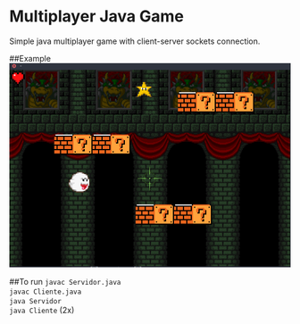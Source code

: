 # Multiplayer Java Game

Simple java multiplayer game with client-server sockets connection.  

##Example  
![Exemplo](img/example.png)

##To run
 `javac Servidor.java`  
 `javac Cliente.java`  
 `java Servidor`  
 `java Cliente` (2x)

